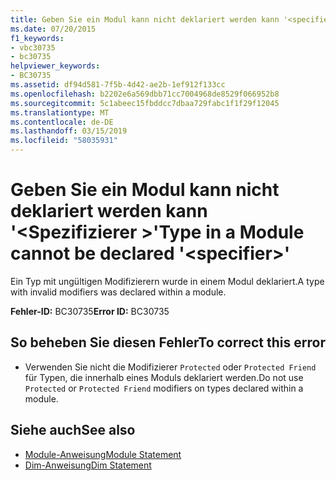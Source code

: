 ```yaml
---
title: Geben Sie ein Modul kann nicht deklariert werden kann '<specifier>"
ms.date: 07/20/2015
f1_keywords:
- vbc30735
- bc30735
helpviewer_keywords:
- BC30735
ms.assetid: df94d581-7f5b-4d42-ae2b-1ef912f133cc
ms.openlocfilehash: b2202e6a569dbb71cc7004968de8529f066952b8
ms.sourcegitcommit: 5c1abeec15fbddcc7dbaa729fabc1f1f29f12045
ms.translationtype: MT
ms.contentlocale: de-DE
ms.lasthandoff: 03/15/2019
ms.locfileid: "58035931"
---
```

# <a name="type-in-a-module-cannot-be-declared-specifier"></a><span data-ttu-id="06f79-102">Geben Sie ein Modul kann nicht deklariert werden kann '\<Spezifizierer >'</span><span class="sxs-lookup"><span data-stu-id="06f79-102">Type in a Module cannot be declared '\<specifier>'</span></span>
<span data-ttu-id="06f79-103">Ein Typ mit ungültigen Modifizierern wurde in einem Modul deklariert.</span><span class="sxs-lookup"><span data-stu-id="06f79-103">A type with invalid modifiers was declared within a module.</span></span>  
  
 <span data-ttu-id="06f79-104">**Fehler-ID:** BC30735</span><span class="sxs-lookup"><span data-stu-id="06f79-104">**Error ID:** BC30735</span></span>  
  
## <a name="to-correct-this-error"></a><span data-ttu-id="06f79-105">So beheben Sie diesen Fehler</span><span class="sxs-lookup"><span data-stu-id="06f79-105">To correct this error</span></span>  
  
-   <span data-ttu-id="06f79-106">Verwenden Sie nicht die Modifizierer `Protected` oder `Protected Friend` für Typen, die innerhalb eines Moduls deklariert werden.</span><span class="sxs-lookup"><span data-stu-id="06f79-106">Do not use `Protected` or `Protected Friend` modifiers on types declared within a module.</span></span>  
  
## <a name="see-also"></a><span data-ttu-id="06f79-107">Siehe auch</span><span class="sxs-lookup"><span data-stu-id="06f79-107">See also</span></span>

- [<span data-ttu-id="06f79-108">Module-Anweisung</span><span class="sxs-lookup"><span data-stu-id="06f79-108">Module Statement</span></span>](../../visual-basic/language-reference/statements/module-statement.md)
- [<span data-ttu-id="06f79-109">Dim-Anweisung</span><span class="sxs-lookup"><span data-stu-id="06f79-109">Dim Statement</span></span>](../../visual-basic/language-reference/statements/dim-statement.md)
